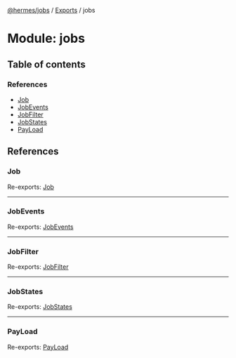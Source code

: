 [@hermes/jobs](../README.md) / [Exports](../modules.md) / jobs

# Module: jobs

## Table of contents

### References

- [Job](jobs.md#job)
- [JobEvents](jobs.md#jobevents)
- [JobFilter](jobs.md#jobfilter)
- [JobStates](jobs.md#jobstates)
- [PayLoad](jobs.md#payload)

## References

### Job

Re-exports: [Job](../classes/jobs_job.job.md)

___

### JobEvents

Re-exports: [JobEvents](jobs_jobevents.md#jobevents)

___

### JobFilter

Re-exports: [JobFilter](../interfaces/jobs_jobfilter.jobfilter.md)

___

### JobStates

Re-exports: [JobStates](jobs_jobstates.md#jobstates)

___

### PayLoad

Re-exports: [PayLoad](../interfaces/jobs_payload.payload.md)

